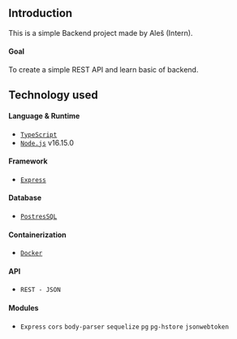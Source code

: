 ## Introduction
This is a simple Backend project made by Aleš (Intern).

#### Goal
To create a simple REST API and learn basic of backend.

## Technology used 
#### Language & Runtime
- [``TypeScript``](https://www.typescriptlang.org) 
- [``Node.js``](https://nodejs.org/en/) v16.15.0

#### Framework
- [``Express``](https://expressjs.com)

#### Database
- [``PostresSQL``](https://www.postgresql.org)

#### Containerization
- [``Docker``](https://www.docker.com/)

#### API
- ``REST - JSON``

#### Modules
- ``Express`` ``cors`` ``body-parser`` ``sequelize`` ``pg`` ``pg-hstore`` ``jsonwebtoken``
